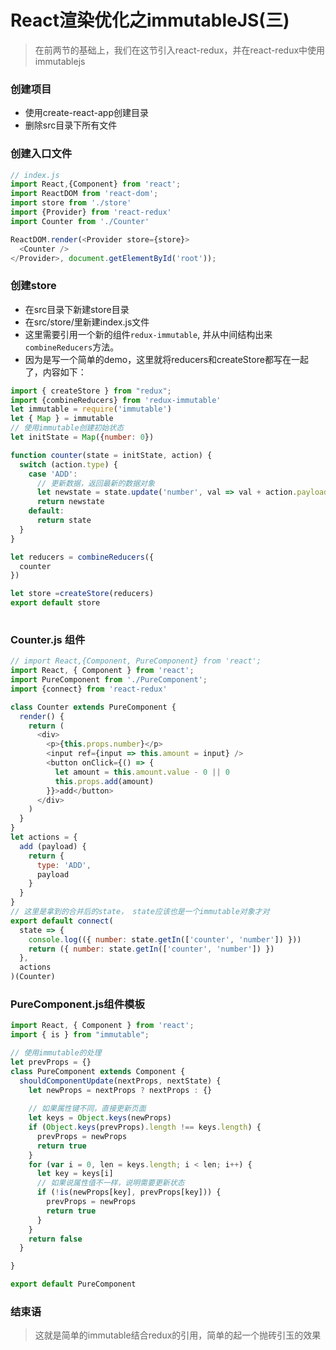 # React渲染优化之immutableJS(三)

> 在前两节的基础上，我们在这节引入react-redux，并在react-redux中使用immutablejs

### 创建项目

- 使用create-react-app创建目录
- 删除src目录下所有文件

### 创建入口文件

```javascript
// index.js
import React,{Component} from 'react';
import ReactDOM from 'react-dom';
import store from './store'
import {Provider} from 'react-redux'
import Counter from './Counter'

ReactDOM.render(<Provider store={store}>
  <Counter />
</Provider>, document.getElementById('root'));

```



### 创建store

- 在src目录下新建store目录
- 在src/store/里新建index.js文件
- 这里需要引用一个新的组件`redux-immutable`, 并从中间结构出来`combineReducers`方法。
- 因为是写一个简单的demo，这里就将reducers和createStore都写在一起了，内容如下：

```javascript
import { createStore } from "redux";
import {combineReducers} from 'redux-immutable'
let immutable = require('immutable')
let { Map } = immutable
// 使用immutable创建初始状态
let initState = Map({number: 0})

function counter(state = initState, action) {
  switch (action.type) {
    case 'ADD':
      // 更新数据，返回最新的数据对象
      let newstate = state.update('number', val => val + action.payload)
      return newstate
    default:
      return state
  }
}

let reducers = combineReducers({
  counter
})

let store =createStore(reducers)
export default store
 
```

### Counter.js 组件

```javascript
// import React,{Component, PureComponent} from 'react';
import React, { Component } from 'react';
import PureComponent from './PureComponent';
import {connect} from 'react-redux'

class Counter extends PureComponent {
  render() {
    return (
      <div>
        <p>{this.props.number}</p>
        <input ref={input => this.amount = input} />
        <button onClick={() => {
          let amount = this.amount.value - 0 || 0
          this.props.add(amount)
        }}>add</button>
      </div>
    )
  }
}
let actions = {
  add (payload) {
    return {
      type: 'ADD',
      payload
    }
  }
}
// 这里是拿到的合并后的state， state应该也是一个immutable对象才对
export default connect(
  state => {
    console.log(({ number: state.getIn(['counter', 'number']) }))
    return ({ number: state.getIn(['counter', 'number']) })
  },
  actions
)(Counter)

```

### PureComponent.js组件模板

```javascript
import React, { Component } from 'react';
import { is } from "immutable";

// 使用immutable的处理
let prevProps = {}
class PureComponent extends Component {
  shouldComponentUpdate(nextProps, nextState) {
    let newProps = nextProps ? nextProps : {}
    
    // 如果属性键不同，直接更新页面
    let keys = Object.keys(newProps)
    if (Object.keys(prevProps).length !== keys.length) {
      prevProps = newProps
      return true
    }
    for (var i = 0, len = keys.length; i < len; i++) {
      let key = keys[i]
      // 如果说属性值不一样，说明需要更新状态
      if (!is(newProps[key], prevProps[key])) {
        prevProps = newProps
        return true
      }
    }
    return false
  }

}

export default PureComponent
```

### 结束语

> 这就是简单的immutable结合redux的引用，简单的起一个抛砖引玉的效果